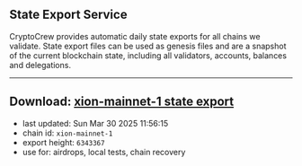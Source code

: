 ## State Export Service
CryptoCrew provides automatic daily state exports for all chains we validate. State export files can be used as genesis files and are a snapshot of the current blockchain state, including all validators, accounts, balances and delegations.

---
**Download: [xion-mainnet-1 state export](https://dl-eu2.ccvalidators.com/SERVICE/xion/xion-mainnet-1_export_6343367.json)**
---

- last updated: Sun Mar 30 2025 11:56:15
- chain id: `xion-mainnet-1`
- export height: `6343367`
- use for: airdrops, local tests, chain recovery
